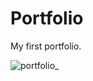 # Portfolio
My first portfolio.

![portfolio_](https://user-images.githubusercontent.com/122693430/220798175-701b95ff-d827-4a44-9adf-4750b6081084.gif)
